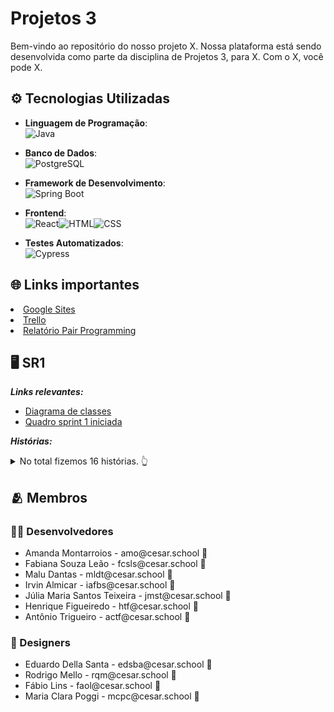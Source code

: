 # Projetos 3

Bem-vindo ao repositório do nosso projeto X. Nossa plataforma está sendo desenvolvida como parte da disciplina de Projetos 3, para X. Com o X, você pode X.
<br>

## ⚙ Tecnologias Utilizadas

- **Linguagem de Programação**:<br>![Java](https://img.shields.io/badge/Java-ED8B00?style=for-the-badge&logo=openjdk&logoColor=white)


- **Banco de Dados**:<br>![PostgreSQL](https://img.shields.io/badge/PostgreSQL-316192?style=for-the-badge&logo=postgresql&logoColor=white)

- **Framework de Desenvolvimento**:<br>![Spring Boot](https://img.shields.io/badge/Spring_Boot-6DB33F?style=for-the-badge&logo=springboot&logoColor=white)

- **Frontend**:<br>![React](https://img.shields.io/badge/React-20232A?style=for-the-badge&logo=react&logoColor=61DAFB)![HTML](https://img.shields.io/badge/HTML5-E34F26?style=for-the-badge&logo=html5&logoColor=white)![CSS](https://img.shields.io/badge/CSS3-1572B6?style=for-the-badge&logo=css3&logoColor=white)
  
- **Testes Automatizados**:<br>![Cypress](https://img.shields.io/badge/Cypress-17202C?style=for-the-badge&logo=cypress&logoColor=white)

## 🌐 Links importantes
<li> <a href="https://sites.google.com/d/160TZStC0z45z00JOCtXTacXJTA-50Maa/p/1_0ykZFiJkg_7hoWD9UHTHfG7fip96Oay/edit">Google Sites</a> </li>
<li> <a href="https://trello.com/invite/b/67b4c28442361217803e2a1e/ATTI279baead7a54fb8b9f89acd5e6d63bf84EEA9025/projetos-3-g9">Trello</a> </li>
<li> <a href="">Relatório Pair Programming</a> </li>

## 🖥️ SR1

***Links relevantes:***
<ul>
    <li> 
    <a  href=""
      >Diagrama de classes</a>
  </li>
    <li>
        <a  href=""
      >Quadro sprint 1 iniciada</a>
  </li>
</ul>

***Histórias:***

<details>
    <summary>No total fizemos 16 histórias. 👆</summary>

        - 1. Conhecer a BRASFI
*Como* visitante do site

*Quero* acessar uma página com informações sobre o que é a BRASFI

*Para* entender melhor seu propósito e atuação

*Critérios de Aceitação:*
A página deve conter uma explicação clara e objetiva sobre o que é a BRASFI e seus principais objetivos.
A página deve ser facilmente acessível a partir do menu principal do site.

        - 2. Conhecer os Membros da BRASFI
*Como* visitante do site

*Quero* acessar uma página com informações sobre os membros da BRASFI

*Para* conhecer quem faz parte da organização e sua representatividade

*Critérios de Aceitação:*
A página deve apresentar informações dos membros da BRASFI, incluindo: nome completo, foto e instituição/origem.
A página deve estar acessível a partir do menu principal do site.

        - 3. Área de Contato
*Como* potencial parceiro ou interessado na BRASFI

*Quero* ter acesso a formas de contato da empresa, como redes sociais, email e telefone institucional

*Para* poder entrar em contato de forma fácil e rápida

*Critérios de Aceitação:*
A página deve exibir email institucional, telefone e links para redes sociais.
Um formulário de contato opcional pode estar disponível.
Deve estar acessível no rodapé e/ou menu principal.

        - 4. Login de membros
*Como* membro da BRASFI

*Quero* poder me logar e acessar uma área exclusiva com diversas funcionalidades e abas

*Para* interagir, explorar conteúdos específicos e participar mais ativamente da comunidade BRASFI

*Critérios de Aceitação:*
Sistema de login com autenticação (email, senha).
Área exclusiva com conteúdo acessível apenas para membros da BRASFI.


        - 5. Cadastro
*Como* usuario da plataforma 

*Quero* me tornar um membro 

*Para* ter acesso a conteúdos exclusivos 

*Critérios de Aceitação:*
Sistema de cadastro com autenticação 
Formulário para informações do usuário  


    
</details>


## 🫂 Membros

### 👨‍💻 Desenvolvedores
<ul>
  <li>Amanda Montarroios - amo@cesar.school 📩</li>
  <li>Fabiana Souza Leão - fcsls@cesar.school 📩</li>
  <li>Malu Dantas - mldt@cesar.school 📩</li>
  <li>Irvin Almicar - iafbs@cesar.school 📩</li>
  <li>Júlia Maria Santos Teixeira - jmst@cesar.school 📩</li>
  <li>Henrique Figueiredo - htf@cesar.school 📩</li>
  <li>Antônio Trigueiro - actf@cesar.school 📩</li>
</ul>

### 🎨 Designers
<ul>
  <li>Eduardo Della Santa - edsba@cesar.school 📩</li>
  <li>Rodrigo Mello - rqm@cesar.school 📩</li>
  <li>Fábio Lins - faol@cesar.school 📩</li>
  <li>Maria Clara Poggi - mcpc@cesar.school 📩</li>
</ul>


